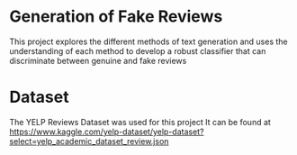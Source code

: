 # Generation of Fake Reviews
This project explores the different methods of text generation and uses the understanding of each method to develop a robust classifier that can discriminate between genuine and fake reviews <br>

# Dataset
The YELP Reviews Dataset was used for this project
It can be found at https://www.kaggle.com/yelp-dataset/yelp-dataset?select=yelp_academic_dataset_review.json <br>

